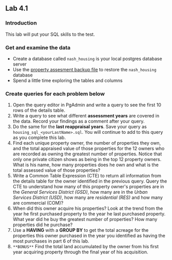 ## Lab 4.1

### Introduction
This lab will put your SQL skills to the test. 

### Get and examine the data
- Create a database called `nash_housing` is your local postgres database server
- Use the [property assesment backup file](https://drive.google.com/file/d/1g74eKFUEh54-ggCKmBX3A8Ei5F4mY4E4/view?usp=drive_link) to restore the `nash_housing` database
- Spend a little time exploring the tables and columns

### Create queries for each problem below
1. Open the query editor in PgAdmin and write a query to see the first 10 rows of the details table.
2.  Write a query to see what different **assessment years** are covered in the data. Record your findings as a comment after your query. 
3.  Do the same for the **last reappraisal years**. Save your query as `housing_sql_<yourLastName>.sql`. You will continue to add to this query as you complete this lab.
4. Find each unique property owner, the number of properties they own, and the total appraised value of those properties for the 12 owners who are recorded as owning the greatest number of properties. Notice that only one private citizen shows as being in the top 12 property owners. What is his name, how many properties does he own and what is the total assessed value of those properties?
5. Write a Common Table Expression (CTE) to return all information from the details table for the owner identified in the previous query. Query the CTE to understand how many of this property owner's properties are in the *General Services District (GSD)*, how many are in the *Urban Services District (USD)*, how many are *residential (RES)* and how many are commercial (COM)?
6. When did this owner acquire his properties? Look at the trend from the year he first purchased property to the year he last purchased property. What year did he buy the greatest number of properties? How many properties did he purchase?
7. Use a **HAVING** with a **GROUP BY** to get the total acreage for the properties this owner purchased in the year you identified as having the most purchases in part 6 of this lab.
8. `**BONUS**` Find the total land accumulated by the owner from his first year acquiring property through the final year of his acquisition.